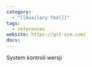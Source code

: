```yaml
---
category:
  - "[[Auxilary Tool]]"
tags:
  - references
website: https://git-scm.com/
docs:
---
```

System kontroli wersji